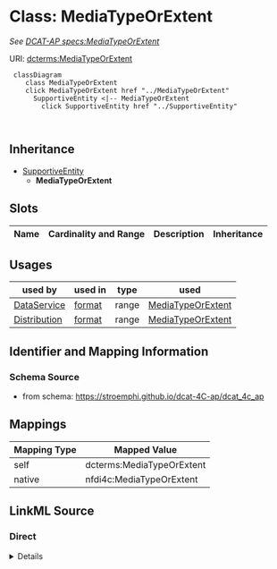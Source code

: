 

# Class: MediaTypeOrExtent


_See [DCAT-AP specs:MediaTypeOrExtent](https://semiceu.github.io/DCAT-AP/releases/3.0.0/#MediaTypeOrExtent)_





URI: [dcterms:MediaTypeOrExtent](http://purl.org/dc/terms/MediaTypeOrExtent)






```mermaid
 classDiagram
    class MediaTypeOrExtent
    click MediaTypeOrExtent href "../MediaTypeOrExtent"
      SupportiveEntity <|-- MediaTypeOrExtent
        click SupportiveEntity href "../SupportiveEntity"
      
      
```





## Inheritance
* [SupportiveEntity](SupportiveEntity.md)
    * **MediaTypeOrExtent**



## Slots

| Name | Cardinality and Range | Description | Inheritance |
| ---  | --- | --- | --- |





## Usages

| used by | used in | type | used |
| ---  | --- | --- | --- |
| [DataService](DataService.md) | [format](format.md) | range | [MediaTypeOrExtent](MediaTypeOrExtent.md) |
| [Distribution](Distribution.md) | [format](format.md) | range | [MediaTypeOrExtent](MediaTypeOrExtent.md) |






## Identifier and Mapping Information







### Schema Source


* from schema: https://stroemphi.github.io/dcat-4C-ap/dcat_4c_ap




## Mappings

| Mapping Type | Mapped Value |
| ---  | ---  |
| self | dcterms:MediaTypeOrExtent |
| native | nfdi4c:MediaTypeOrExtent |







## LinkML Source

<!-- TODO: investigate https://stackoverflow.com/questions/37606292/how-to-create-tabbed-code-blocks-in-mkdocs-or-sphinx -->

### Direct

<details>
```yaml
name: MediaTypeOrExtent
description: See [DCAT-AP specs:MediaTypeOrExtent](https://semiceu.github.io/DCAT-AP/releases/3.0.0/#MediaTypeOrExtent)
from_schema: https://stroemphi.github.io/dcat-4C-ap/dcat_4c_ap
is_a: SupportiveEntity
abstract: false
class_uri: dcterms:MediaTypeOrExtent

```
</details>

### Induced

<details>
```yaml
name: MediaTypeOrExtent
description: See [DCAT-AP specs:MediaTypeOrExtent](https://semiceu.github.io/DCAT-AP/releases/3.0.0/#MediaTypeOrExtent)
from_schema: https://stroemphi.github.io/dcat-4C-ap/dcat_4c_ap
is_a: SupportiveEntity
abstract: false
class_uri: dcterms:MediaTypeOrExtent

```
</details>